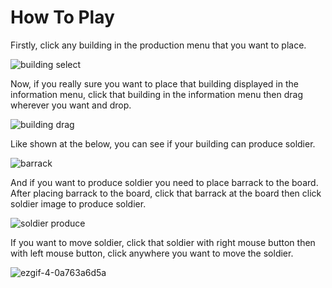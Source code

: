 # How To Play

Firstly, click any building in the production menu that you want to place.

![building select](https://user-images.githubusercontent.com/34687342/193402580-43b80d13-6858-458d-8172-f65e410bbaee.gif)


Now, if you really sure you want to place that building displayed in the information menu, click that building in the information menu then drag wherever you want and drop.

![building drag](https://user-images.githubusercontent.com/34687342/193402657-54923b11-040c-42f7-b43c-3ab204a72267.gif)

Like shown at the below, you can see if your building can produce soldier.

![barrack](https://user-images.githubusercontent.com/34687342/193402716-ef2cf110-5342-4c06-8d64-e2f846c2472c.gif)

And if you want to produce soldier you need to place barrack to the board. After placing barrack to the board, click that barrack at the board then click soldier image to produce soldier.

![soldier produce](https://user-images.githubusercontent.com/34687342/193402486-b8e30bbb-b143-47a6-a797-80595b19f50b.gif)

If you want to move soldier, click that soldier with right mouse button then with left mouse button, click anywhere you want to move the soldier.

![ezgif-4-0a763a6d5a](https://user-images.githubusercontent.com/34687342/193402794-7f4ed374-1588-499b-adf1-ea1130967559.gif)
